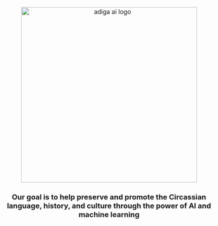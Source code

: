 <p align="center">
  <img src="https://github.com/user-attachments/assets/8f34b9c4-9fe5-476d-8d6f-9c001c404472" alt="adiga ai logo" width="400">
</p>


### <p align="center">Our goal is to help preserve and promote the Circassian language, history, and culture through the power of AI and machine learning</p>
